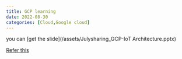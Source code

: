 ```yaml
---
title: GCP learning
date: 2022-08-30
categories: [Cloud,Google cloud]
---
```


you can [get the slide](/assets/Julysharing_GCP-IoT Architecture.pptx)


[Refer this](https://github.com/apulsarT/Presentation-slides)